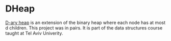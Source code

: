 # DHeap
[D-ary heap](https://en.wikipedia.org/wiki/D-ary_heap) is an extension of the binary heap where each node has at most d children.
This project was in pairs. It is part of the data structures course taught at Tel Aviv Univerity.
